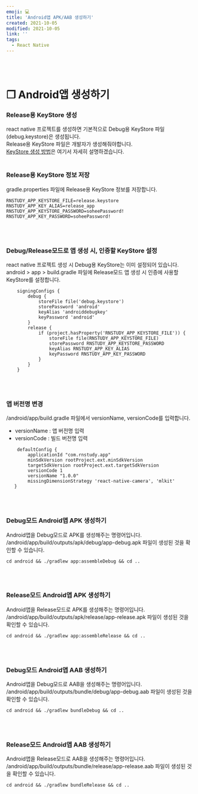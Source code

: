 ```yaml
---
emoji: 💻
title: 'Android앱 APK/AAB 생성하기'
created: 2021-10-05
modified: 2021-10-05
link: ''
tags:
  - React Native
---
```

<br></br>





# **❐ Android앱 생성하기**
### **Release용 KeyStore 생성**
react native 프로젝트를 생성하면 기본적으로 Debug용 KeyStore 파일(debug.keystore)은 생성됩니다.  
Release용 KeyStore 파일은 개발자가 생성해줘야합니다.  
[KeyStore 생성 방법](https://zdlath.github.io/react-native-keystore)은 여기서 자세히 설명하겠습니다.
<br></br>





### **Release용 KeyStore 정보 저장**
gradle.properties 파일에 Release용 KeyStore 정보를 저장합니다.
```
RNSTUDY_APP_KEYSTORE_FILE=release.keystore
RNSTUDY_APP_KEY_ALIAS=release_app
RNSTUDY_APP_KEYSTORE_PASSWORD=soheePassword!
RNSTUDY_APP_KEY_PASSWORD=soheePassword!
```
<br></br>





### **Debug/Release모드로 앱 생성 시, 인증할 KeyStore 설정**
react native 프로젝트 생성 시 Debug용 KeyStore는 이미 설정되어 있습니다.  
android > app > build.gradle 파일에 Release모드 앱 생성 시 인증에 사용할 KeyStore를 설정합니다.  
```
    signingConfigs {
        debug {
            storeFile file('debug.keystore')
            storePassword 'android'
            keyAlias 'androiddebugkey'
            keyPassword 'android'
        }
        release {
            if (project.hasProperty('RNSTUDY_APP_KEYSTORE_FILE')) {
                storeFile file(RNSTUDY_APP_KEYSTORE_FILE)
                storePassword RNSTUDY_APP_KEYSTORE_PASSWORD
                keyAlias RNSTUDY_APP_KEY_ALIAS
                keyPassword RNSTUDY_APP_KEY_PASSWORD
            }
        }        
    }
```
<br></br>





### **앱 버전명 변경**
/android/app/build.gradle 파일에서 versionName, versionCode를 입력합니다.
- versionName : 앱 버전명 입력
- versionCode : 빌드 버전명 입력
```
    defaultConfig {
        applicationId "com.rnstudy.app"
        minSdkVersion rootProject.ext.minSdkVersion
        targetSdkVersion rootProject.ext.targetSdkVersion
        versionCode 1
        versionName "1.0.0"
        missingDimensionStrategy 'react-native-camera', 'mlkit'
   }
```
<br></br>





### **Debug모드 Android앱 APK 생성하기**
Android앱을 Debug모드로 APK를 생성해주는 명령어입니다.  
/android/app/build/outputs/apk/debug/app-debug.apk 파일이 생성된 것을 확인할 수 있습니다.
```
cd android && ./gradlew app:assembleDebug && cd ..
```
<br></br>





### **Release모드 Android앱 APK 생성하기**
Android앱을 Release모드로 APK를 생성해주는 명령어입니다.  
/android/app/build/outputs/apk/release/app-release.apk 파일이 생성된 것을 확인할 수 있습니다.
```
cd android && ./gradlew app:assembleRelease && cd ..
```
<br></br>





### **Debug모드 Android앱 AAB 생성하기**
Android앱을 Debug모드로 AAB을 생성해주는 명령어입니다.  
/android/app/build/outputs/bundle/debug/app-debug.aab 파일이 생성된 것을 확인할 수 있습니다.
```
cd android && ./gradlew bundleDebug && cd ..
```
<br></br>





### **Release모드 Android앱 AAB 생성하기**
Android앱을 Release모드로 AAB을 생성해주는 명령어입니다.  
/android/app/build/outputs/bundle/release/app-release.aab 파일이 생성된 것을 확인할 수 있습니다.
```
cd android && ./gradlew bundleRelease && cd ..
```
<br></br><br></br><br></br><br></br>

